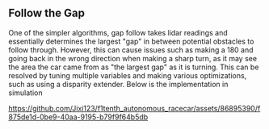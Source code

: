 ## Follow the Gap

One of the simpler algorithms, gap follow takes lidar readings and essentially determines the largest "gap" in between potential obstacles to follow through. However, this can cause issues such as making a 180 and going back
in the wrong direction when making a sharp turn, as it may see the area the car came from as "the largest gap" as it is turning. This can be resolved by tuning multiple variables and making various optimizations, such as 
using a disparity extender. Below is the implementation in simulation 

https://github.com/Jixi123/f1tenth_autonomous_racecar/assets/86895390/f875de1d-0be9-40aa-9195-b79f9f64b5db

